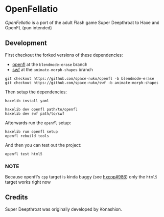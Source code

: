 # OpenFellatio

*OpenFellatio* is a port of the adult Flash game Super Deepthroat to Haxe and OpenFL (pun intended)

## Development

First checkout the forked versions of these dependencies:

- [openfl](https://github.com/space-nuko/openfl/tree/blendmode-erase) at the `blendmode-erase` branch
- [swf](https://github.com/space-nuko/swf/tree/animate-morph-shapes) at the `animate-morph-shapes` branch

```
git checkout https://github.com/space-nuko/openfl -b blendmode-erase
git checkout https://github.com/space-nuko/swf -b animate-morph-shapes
```

Then setup the dependencies:

```
haxelib install yaml

haxelib dev openfl path/to/openfl
haxelib dev swf path/to/swf
```

Afterwards run the `openfl` setup:

```
haxelib run openfl setup
openfl rebuild tools
```

And then you can test out the project:

```
openfl test html5
```

### NOTE

Because openfl's `cpp` target is kinda buggy (see [hxcpp#986](https://github.com/HaxeFoundation/hxcpp/issues/986)) only the `html5` target works right now

## Credits

Super Deepthroat was originally developed by Konashion.
